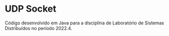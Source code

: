 # UDP Socket
Código desenvolvido em Java para a disciplina de Laboratório de Sistemas Distribuídos no período 2022.4.
